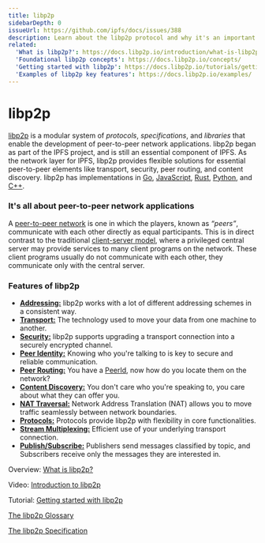 ```yaml
---
title: libp2p
sidebarDepth: 0
issueUrl: https://github.com/ipfs/docs/issues/388
description: Learn about the libp2p protocol and why it's an important ingredient in how IPFS works.
related:
  'What is libp2p?': https://docs.libp2p.io/introduction/what-is-libp2p/
  'Foundational libp2p concepts': https://docs.libp2p.io/concepts/
  'Getting started with libp2p': https://docs.libp2p.io/tutorials/getting-started/
  'Examples of libp2p key features': https://docs.libp2p.io/examples/
---
```


# **libp2p**

[libp2p](https://libp2p.io/) is a modular system of _protocols_, _specifications_, and _libraries_ that enable the development of peer-to-peer network applications. libp2p began as part of the IPFS project, and is still an essential component of IPFS. As the network layer for IPFS, libp2p provides flexible solutions for essential peer-to-peer elements like transport, security, peer routing, and content discovery. libp2p has implementations in [Go](https://github.com/libp2p/go-libp2p), [JavaScript](https://github.com/libp2p/js-libp2p), [Rust](https://github.com/libp2p/rust-libp2p), [Python](https://github.com/libp2p/py-libp2p), and [C++](https://github.com/soramitsu/libp2p).

### It's all about peer-to-peer network applications

A [peer-to-peer network](https://docs.libp2p.io/reference/glossary/#peer-to-peer-p2p) is one in which the players, known as _“peers”_, communicate with each other directly as equal participants. This is in direct contrast to the traditional [client-server model](https://docs.libp2p.io/reference/glossary/#client-server), where a privileged central server may provide services to many client programs on the network. These client programs usually do not communicate with each other, they communicate only with the central server.

### Features of libp2p

-  [**Addressing:**](https://docs.libp2p.io/concepts/addressing/) libp2p works with a lot of different addressing schemes in a consistent way.
-  [**Transport:**](https://docs.libp2p.io/concepts/transport/) The technology used to move your data from one machine to another.
-  [**Security:**](https://docs.libp2p.io/introduction/what-is-libp2p/#security) libp2p supports upgrading a transport connection into a securely encrypted channel.
-  [**Peer Identity:**](https://docs.libp2p.io/concepts/peer-id/) Knowing who you're talking to is key to secure and reliable communication.
-  [**Peer Routing:**](https://docs.libp2p.io/introduction/what-is-libp2p/#peer-routing) You have a [PeerId](https://docs.libp2p.io/reference/glossary/#peerid), now how do you locate them on the network?
-  [**Content Discovery:**](https://docs.libp2p.io/introduction/what-is-libp2p/#content-discovery) You don't care who you're speaking to, you care about what they can offer you.
-  [**NAT Traversal:**](https://docs.libp2p.io/concepts/nat/) Network Address Translation (NAT) allows you to move traffic seamlessly between network boundaries.
-  [**Protocols:**](https://docs.libp2p.io/concepts/protocols/) Protocols provide libp2p with flexibility in core functionalities.
-  [**Stream Multiplexing:**](https://docs.libp2p.io/concepts/stream-multiplexing/) Efficient use of your underlying transport connection.
-  [**Publish/Subscribe:**](https://docs.libp2p.io/concepts/publish-subscribe/) Publishers send messages classified by topic, and Subscribers receive only the messages they are interested in.

Overview: [What is libp2p?](https://docs.libp2p.io/introduction/what-is-libp2p/)

Video: [Introduction to libp2p](https://www.youtube.com/embed/CRe_oDtfRLw)

Tutorial: [Getting started with libp2p](https://docs.libp2p.io/tutorials/getting-started/)

[The libp2p Glossary](https://docs.libp2p.io/reference/glossary/)

[The libp2p Specification](https://github.com/libp2p/specs)
